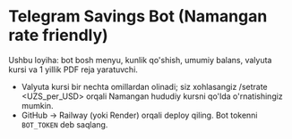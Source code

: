 # Telegram Savings Bot (Namangan rate friendly)
Ushbu loyiha: bot bosh menyu, kunlik qo'shish, umumiy balans, valyuta kursi va 1 yillik PDF reja yaratuvchi.
- Valyuta kursi bir nechta omillardan olinadi; siz xohlasangiz /setrate <UZS_per_USD> orqali Namangan hududiy kursni qo'lda o'rnatishingiz mumkin.
- GitHub -> Railway (yoki Render) orqali deploy qiling. Bot tokenni `BOT_TOKEN` deb saqlang.
